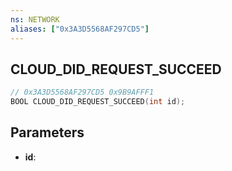 ```yaml
---
ns: NETWORK
aliases: ["0x3A3D5568AF297CD5"]
---
```

## CLOUD_DID_REQUEST_SUCCEED

```c
// 0x3A3D5568AF297CD5 0x9B9AFFF1
BOOL CLOUD_DID_REQUEST_SUCCEED(int id);
```

## Parameters
* **id**:
